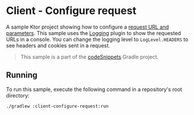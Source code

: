 # Client - Configure request

A sample Ktor project showing how to configure a [request URL and parameters](https://ktor.io/docs/request.html). This sample uses the [Logging](https://ktor.io/docs/client-logging.html) plugin to show the requested URLs in a console. You can change the logging level to `LogLevel.HEADERS` to see headers and cookies sent in a request.
> This sample is a part of the [codeSnippets](../../README.md) Gradle project.

## Running

To run this sample, execute the following command in a repository's root directory:

```bash
./gradlew :client-configure-request:run
```
